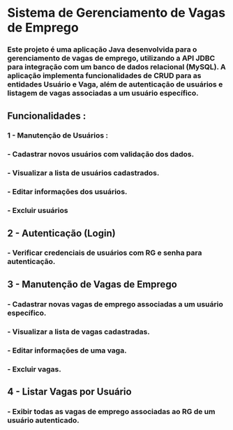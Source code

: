 # Sistema de Gerenciamento de Vagas de Emprego

### Este projeto é uma aplicação Java desenvolvida para o gerenciamento de vagas de emprego, utilizando a API JDBC para integração com um banco de dados relacional (MySQL). A aplicação implementa funcionalidades de CRUD para as entidades Usuário e Vaga, além de autenticação de usuários e listagem de vagas associadas a um usuário específico.


## Funcionalidades :

### 1 - Manutenção de Usuários :
### - Cadastrar novos usuários com validação dos dados.
### - Visualizar a lista de usuários cadastrados.
### - Editar informações dos usuários.
### - Excluir usuários

## 2 - Autenticação (Login)
### - Verificar credenciais de usuários com RG e senha para autenticação.

## 3 - Manutenção de Vagas de Emprego
### - Cadastrar novas vagas de emprego associadas a um usuário específico.
### - Visualizar a lista de vagas cadastradas.
### - Editar informações de uma vaga.
### - Excluir vagas.

## 4 - Listar Vagas por Usuário
### - Exibir todas as vagas de emprego associadas ao RG de um usuário autenticado.
